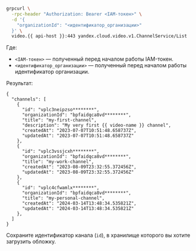 ```bash
grpcurl \
  -rpc-header "Authorization: Bearer <IAM-токен>" \
  -d '{
    "organizationId": "<идентификатор_организации>"
  }' \
  video.{{ api-host }}:443 yandex.cloud.video.v1.ChannelService/List
```

Где:
* `<IAM-токен>` — полученный перед началом работы IAM-токен.
* `<идентификатор_организации>` — полученный перед началом работы идентификатор организации.

Результат:

```text
{
  "channels": [
    {
      "id": "vplc3neipzso********",
      "organizationId": "bpfaidqca8vd********",
      "title": "my-first-channel",
      "description": "My very first {{ video-name }} channel",
      "createdAt": "2023-07-07T10:51:48.658737Z",
      "updatedAt": "2023-07-07T10:51:48.658737Z"
    },
    {
      "id": "vplc3vssjcxh********",
      "organizationId": "bpfaidqca8vd********",
      "title": "my-work-channel",
      "createdAt": "2023-08-09T23:32:55.372456Z",
      "updatedAt": "2023-08-09T23:32:55.372456Z"
    },
    {
      "id": "vplc4cfwamlx********",
      "organizationId": "bpfaidqca8vd********",
      "title": "my-personal-channel",
      "createdAt": "2024-03-14T13:48:34.535821Z",
      "updatedAt": "2024-03-14T13:48:34.535821Z"
    },
  ]
}
```

Сохраните идентификатор канала (`id`), в хранилище которого вы хотите загрузить обложку.
